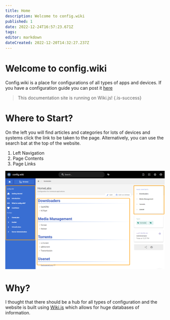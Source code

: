 ```yaml
---
title: Home
description: Welcome to config.wiki
published: 1
date: 2022-12-24T16:57:23.671Z
tags: 
editor: markdown
dateCreated: 2022-12-20T14:32:27.237Z
---
```


# Welcome to config.wiki
Config.wiki is a place for configurations of all types of apps and devices. If you have a configuration guide you can post it [here](/home)

> This documentation site is running on Wiki.js!
{.is-success}

# Where to Start?
On the left you will find articles and categories for lots of devices and systems click the link to be taken to the page. Alternatively, you can use the search bat at the top of the website.

1. Left Navigation
2. Page Contents
3. Page Links

![5a3abc95fd69d7c7ddc1588eaf8a826d.png](/5a3abc95fd69d7c7ddc1588eaf8a826d.png)

# Why?
I thought that there should be a hub for all types of configuration and the website is built using [Wiki.js](https://js.wiki) which allows for huge databases of information.